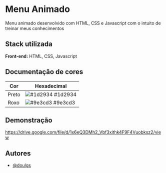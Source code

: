 
# Menu Animado 

Menu animado desenvolvido com HTML, CSS e Javascript com o intuito de treinar meus conhecimentos 


## Stack utilizada

**Front-end:** HTML, CSS, Javascript


## Documentação de cores

| Cor               | Hexadecimal                                                |
| ----------------- | ---------------------------------------------------------------- |
| Preto       | ![#1d2934](https://via.placeholder.com/10/1d2934?text=+) #1d2934 |
| Roxo        | ![#9e3cd3](https://via.placeholder.com/10/9e3cd3?text=+) #9e3cd3 |



## Demonstração

https://drive.google.com/file/d/1x6eQ3DMh2_Vbf3xithk4F9F4Vuobksz2/view


## Autores

- [@doulgs](https://github.com/doulgs)


